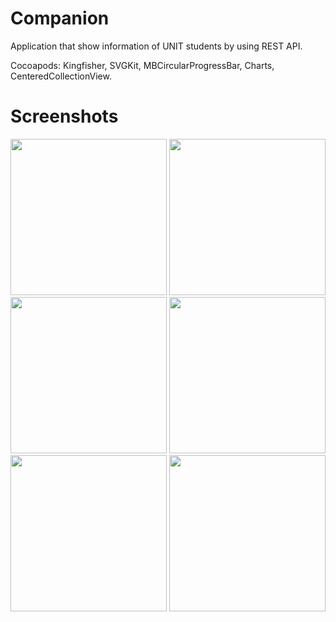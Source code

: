 # Companion
Application that show information of UNIT students by using REST API.

Cocoapods: Kingfisher, SVGKit, MBCircularProgressBar, Charts, CenteredCollectionView.
# Screenshots

<img src="https://github.com/kyivzdat/companion/Screenshots/1.png" width="250">  <img src="https://github.com/kyivzdat/companion/Screenshots/2.png" width="250">  <img src="https://github.com/kyivzdat/companion/Screenshots/3.png" width="250">  <img src="https://github.com/kyivzdat/companion/Screenshots/4.png" width="250">  <img src="https://github.com/kyivzdat/companion/Screenshots/5.png" width="250">  <img src="https://github.com/kyivzdat/companion/Screenshots/6.png" width="250">
